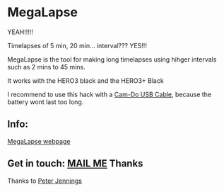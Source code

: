 MegaLapse
============

YEAH!!!!!

Timelapses of 5 min, 20 min… interval??? YES!!!

MegaLapse is the tool for making long timelapses using hihger intervals such as 2 mins to 45 mins.


It works with the HERO3 black and the HERO3+ Black



I recommend to use this hack with a [Cam-Do USB Cable](http://cam-do.com/GoProUSBConnectors.html), because the battery wont last too long.

Info:
-----

[MegaLapse webpage](http://chernowii.com/megalapse)

Get in touch: [MAIL ME](mailto:mail@chernowii.com)
Thanks
-------

Thanks to [Peter Jennings](http://cam-do.com)

